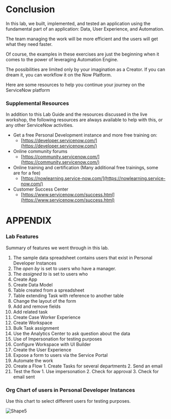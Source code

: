 
# Conclusion

In this lab, we built, implemented, and tested an application using the fundamental part of an application: Data, User Experience, and Automation.

The team managing the work will be more efficient and the users will get what they need faster.

Of course, the examples in these exercises are just the beginning when it comes to the power of leveraging Automation Engine.

The possibilities are limited only by your imagination as a Creator. If you can dream it, you can workflow it on the Now Platform.

Here are some resources to help you continue your journey on the ServiceNow platform

### Supplemental Resources

In addition to this Lab Guide and the resources discussed in the live workshop, the following resources are always available to help with this, or any other ServiceNow activities.

- Get a free Personal Development instance and more free training on:
  - [https://developer.servicenow.com/](https://developer.servicenow.com/)
- Online community forums
  - [https://community.servicenow.com/](https://community.servicenow.com/)
- Online training and certification (Many additional free trainings, some are for a fee)
  - [https://nowlearning.service-now.com/](https://nowlearning.service-now.com/)
- Customer Success Center
  - [https://www.servicenow.com/success.html](https://www.servicenow.com/success.html)

# APPENDIX

### Lab Features

Summary of features we went through in this lab.

1. The sample data spreadsheet contains users that exist in Personal Developer Instances
  1. The _open by_ is set to users who have a manager.
  2. The _assigned to_ is set to users who
2. Create App
3. Create Data Model
  1. Table created from a spreadsheet
  2. Table extending Task with reference to another table
  3. Change the layout of the form
  4. Add and remove fields
  5. Add related task
4. Create Case Worker Experience
  1. Create Workspace
  2. Bulk Task assignment
  3. Use the Analytics Center to ask question about the data
  4. Use of Impersonation for testing purposes
  5. Configure Workspace with UI Builder
5. Create the User Experience
  1. Expose a form to users via the Service Portal
6. Automate the work
  1. Create a Flow
    1. Create Tasks for several departments
    2. Send an email
  2. Test the flow
    1. Use impersonation
    2. Check for approval
    3. Check for email sent

### Org Chart of users in Personal Developer Instances

Use this chart to select different users for testing purposes.

![Shape5](RackMultipart20221028-1-d1lmac_html_8559be6d2908e863.gif)